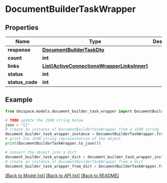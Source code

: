 # DocumentBuilderTaskWrapper


## Properties

Name | Type | Description | Notes
------------ | ------------- | ------------- | -------------
**response** | [**DocumentBuilderTaskDto**](DocumentBuilderTaskDto.md) |  | [optional] 
**count** | **int** |  | [optional] 
**links** | [**List[ActiveConnectionsWrapperLinksInner]**](ActiveConnectionsWrapperLinksInner.md) |  | [optional] 
**status** | **int** |  | [optional] 
**status_code** | **int** |  | [optional] 

## Example

```python
from docspace.models.document_builder_task_wrapper import DocumentBuilderTaskWrapper

# TODO update the JSON string below
json = "{}"
# create an instance of DocumentBuilderTaskWrapper from a JSON string
document_builder_task_wrapper_instance = DocumentBuilderTaskWrapper.from_json(json)
# print the JSON string representation of the object
print(DocumentBuilderTaskWrapper.to_json())

# convert the object into a dict
document_builder_task_wrapper_dict = document_builder_task_wrapper_instance.to_dict()
# create an instance of DocumentBuilderTaskWrapper from a dict
document_builder_task_wrapper_from_dict = DocumentBuilderTaskWrapper.from_dict(document_builder_task_wrapper_dict)
```
[[Back to Model list]](../README.md#documentation-for-models) [[Back to API list]](../README.md#documentation-for-api-endpoints) [[Back to README]](../README.md)


